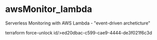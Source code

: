 # awsMonitor_lambda
Serverless Monitoring with AWS Lambda - 
    "event-driven archeticture"


terraform force-unlock id/>ed20dbac-c599-cae9-4444-de3f021f6c3d